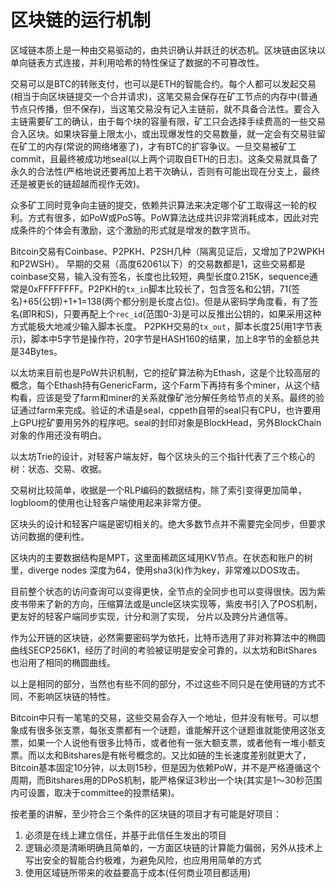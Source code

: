 区块链的运行机制
====
区域链本质上是一种由交易驱动的，由共识确认并跃迁的状态机。区块链由区块以单向链表方式连接，并利用哈希的特性保证了数据的不可篡改性。

交易可以是BTC的转账支付，也可以是ETH的智能合约。每个人都可以发起交易(相当于向区块链提交一个合并请求)，这笔交易会保存在矿工节点的内存中(普通节点只传播，但不保存)，当这笔交易没有记入主链前，就不具备合法性。要合入主链需要矿工的确认，由于每个块的容量有限，矿工只会选择手续费高的一些交易合入区块。如果块容量上限太小，或出现爆发性的交易数量，就一定会有交易驻留在矿工的内存(常说的网络堵塞了)，才有BTC的扩容争议。一旦交易被矿工commit，且最终被成功地seal(以上两个词取自ETH的日志)。这条交易就具备了永久的合法性(严格地说还要再加上若干次确认，否则有可能出现在分支上，最终还是被更长的链超越而视作无效)。

众多矿工同时竞争向主链的提交，依赖共识算法来决定哪个矿工取得这一轮的权利。方式有很多，如PoW或PoS等。PoW算法达成共识非常消耗成本，因此对完成条件的个体会有激励，这个激励的形式就是增发的数字货币。

Bitcoin交易有Coinbase、P2PKH、P2SH几种（隔离见证后，又增加了P2WPKH和P2WSH）。
早期的交易（高度62061以下）的交易数都是1，这些交易都是coinbase交易，输入没有签名，长度也比较短，典型长度0.215K，sequence通常是0xFFFFFFFF。P2PKH的`tx_in`脚本比较长了，包含签名和公钥，71(签名)\+65(公钥)\+1\+1=138(两个都分别是长度占位)。但是从密码学角度看，有了签名(即R和S)，只要再配上个`rec_id`(范围0-3)是可以反推出公钥的，如果采用这种方式能极大地减少输入脚本长度。
P2PKH交易的`tx_out`，脚本长度25(用1字节表示)，脚本中5字节是操作符，20字节是HASH160的结果，加上8字节的金额总共是34Bytes。

以太坊来目前也是PoW共识机制，它的挖矿算法称为Ethash，这是个比较高层的概念，每个Ethash持有GenericFarm，这个Farm下再持有多个miner，从这个结构看，应该是受了farm和miner的关系就像矿池分解任务给节点的关系。最终的验证通过farm来完成。验证的术语是seal，cppeth自带的seal只有CPU，也许要用上GPU挖矿要用另外的程序吧。seal的封印对象是BlockHead，另外BlockChain对象的作用还没有明白。

以太坊Trie的设计，对轻客户端友好，每个区块头的三个指针代表了三个核心的树：状态、交易、收据。

交易树比较简单，收据是一个RLP编码的数据结构，除了索引变得更加简单，logbloom的使用也让轻客户端使用起来非常方便。

区块头的设计和轻客户端是密切相关的。绝大多数节点并不需要完全同步，但要求访问数据的便利性。

区块内的主要数据结构是MPT，这里面稀疏区域用KV节点。在状态和账户的树里，diverge nodes 深度为64，使用sha3(k)作为key，非常难以DOS攻击。

目前整个状态的访问查询可以变得更快，全节点的全同步也可以变得很快。因为紫皮书带来了新的方向，压缩算法或是uncle区块实现等，紫皮书引入了POS机制，更友好的轻客户端同步实现，计分和测了实现， 分片以及跨分片通信等。

作为公开链的区块链，必然需要密码学为依托，比特币选用了非对称算法中的椭圆曲线SECP256K1，经历了时间的考验被证明是安全可靠的，以太坊和BitShares也沿用了相同的椭圆曲线。

以上是相同的部分，当然也有些不同的部分，不过这些不同只是在使用链的方式不同，不影响区块链的特性。

Bitcoin中只有一笔笔的交易，这些交易会存入一个地址，但并没有帐号。可以想象成有很多张支票，每张支票都有一个谜题，谁能解开这个谜题谁就能使用这张支票，如果一个人说他有很多比特币，或者他有一张大额支票，或者他有一堆小额支票。而以太和Bitshares是有帐号概念的。又比如链的生长速度差别就更大了，Bitcoin基本固定10分钟，以太则15秒，但是因为依赖PoW，并不是严格遵循这个周期，而Bitshares用的DPoS机制，能严格保证3秒出一个块(其实是1～30秒范围内可设置，取决于committee的投票结果)。

按老董的讲解，至少符合三个条件的区块链的项目才有可能是好项目：

1. 必须是在线上建立信任，并基于此信任生发出的项目
2. 逻辑必须是清晰明确且简单的，一方面区块链的计算能力偏弱，另外从技术上写出安全的智能合约极难，为避免风险，也应用用简单的方式
3. 使用区域链所带来的收益要高于成本(任何商业项目都适用)